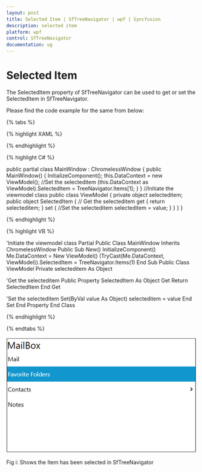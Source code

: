 ```yaml
---
layout: post
title: Selected Item | SfTreeNavigator | wpf | Syncfusion
description: selected item 
platform: wpf
control: SfTreeNavigator 
documentation: ug
---
```


# Selected Item 

The SelectedItem property of SfTreeNavigator can be used to get or set the SelectedItem in SfTreeNavigator.

Please find the code example for the same from below:

{% tabs %}

{% highlight XAML %}

<Grid>
<!--Binding the selecteditem for TreeNavigator-->
<navigation:SfTreeNavigator Header="MailBox" x:Name="TreeNavigator" Width="500" Height="300" SelectedItem="{Binding SelectedItem, Mode=TwoWay}">
<navigation:SfTreeNavigatorItem Header="Mail"/>
<navigation:SfTreeNavigatorItem Header="Favorite Folders"/>
<navigation:SfTreeNavigatorItem  Header="Contacts">
<navigation:SfTreeNavigatorItem  Header="Task"/>
</navigation:SfTreeNavigatorItem>
<navigation:SfTreeNavigatorItem  Header="Notes"/>
</navigation:SfTreeNavigator>
</Grid>

{% endhighlight %}

{% highlight C# %}

public partial class MainWindow : ChromelessWindow
{
    public MainWindow()
    {
        InitializeComponent();
        this.DataContext = new ViewModel();
//Set the selecteditem
        (this.DataContext as ViewModel).SelectedItem = TreeNavigator.Items[1];
    }
}
//Initiate the viewmodel class
    public class ViewModel
    {
        private object selecteditem;
        public object SelectedItem
        {
// Get the selecteditem
            get 
            { 
                return selecteditem;
            }
            set
            {
//Set the selecteditem
                selecteditem = value;
            }
        }
    }
}

{% endhighlight %}

{% highlight VB %}

'Initiate the viewmodel class
Partial Public Class MainWindow
Inherits ChromelessWindow
Public Sub New()
InitializeComponent()
Me.DataContext = New ViewModel()
(TryCast(Me.DataContext, ViewModel)).SelectedItem = TreeNavigator.Items(1)
End Sub
Public Class ViewModel
Private selecteditem As Object

'Get the selecteditem
Public Property SelectedItem As Object
Get
Return SelectedItem
End Get

'Set the selecteditem
Set(ByVal value As Object)
selecteditem = value
End Set
End Property
End Class

{% endhighlight %}

{% endtabs %}

![](Populating-Items_images/Selected_img2.png)

Fig i: Shows the Item has been selected in SfTreeNavigator
